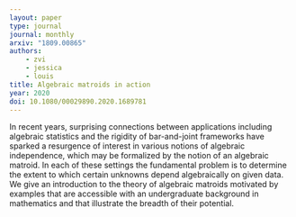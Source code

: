 ```yaml
---
layout: paper
type: journal
journal: monthly
arxiv: "1809.00865"
authors:
    - zvi
    - jessica
    - louis
title: Algebraic matroids in action
year: 2020
doi: 10.1080/00029890.2020.1689781
---
```


In recent years, surprising connections between applications including
algebraic statistics and the rigidity of bar-and-joint frameworks have sparked
a resurgence of interest in various notions of algebraic independence, which
may be formalized by the notion of an algebraic matroid. In each of these
settings the fundamental problem is to determine the extent to which certain
unknowns depend algebraically on given data. We give an introduction to the
theory of algebraic matroids motivated by examples that are accessible with an
undergraduate background in mathematics and that illustrate the breadth of
their potential.